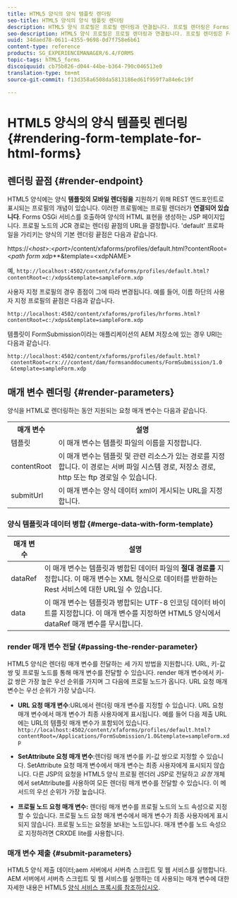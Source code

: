 ```yaml
---
title: HTML5 양식의 양식 템플릿 렌더링
seo-title: HTML5 양식의 양식 템플릿 렌더링
description: HTML5 양식 프로필은 프로필 렌더링과 연결됩니다. 프로필 렌더링은 Forms OSGi 서비스를 호출하여 양식의 HTML 표현을 생성하는 JSP 페이지입니다.
seo-description: HTML5 양식 프로필은 프로필 렌더링과 연결됩니다. 프로필 렌더링은 Forms OSGi 서비스를 호출하여 양식의 HTML 표현을 생성하는 JSP 페이지입니다.
uuid: 34daed78-0611-4355-9698-0d7f758e6b61
content-type: reference
products: SG_EXPERIENCEMANAGER/6.4/FORMS
topic-tags: hTML5_forms
discoiquuid: cb75b826-d044-44be-b364-790c046513e0
translation-type: tm+mt
source-git-commit: f13d358a6508da5813186ed61f959f7a84e6c19f

---
```



# HTML5 양식의 양식 템플릿 렌더링 {#rendering-form-template-for-html-forms}

## 렌더링 끝점 {#render-endpoint}

HTML5 양식에는 양식 **템플릿의 모바일 렌더링을** 지원하기 위해 REST 엔드포인트로 표시되는 프로필의 개념이 있습니다. 이러한 프로필에는 프로필 렌더러가 **연결되어 있습니다**. Forms OSGi 서비스를 호출하여 양식의 HTML 표현을 생성하는 JSP 페이지입니다. 프로필 노드의 JCR 경로는 렌더링 끝점의 URL을 결정합니다. &#39;default&#39; 프로파일을 가리키는 양식의 기본 렌더링 끝점은 다음과 같습니다.

https://&lt;*host*>:&lt;*port*>/content/xfaforms/profiles/default.html?contentRoot=&lt;*path form xdp***&amp;template=&lt;xdpNAME>

예, `http://localhost:4502/content/xfaforms/profiles/default.html?contentRoot=c:/xdps&template=sampleForm.xdp`

사용자 지정 프로필의 경우 종점이 그에 따라 변경됩니다. 예를 들어, 이름 하단의 사용자 지정 프로필의 끝점은 다음과 같습니다.

`http://localhost:4502/content/xfaforms/profiles/hrforms.html?contentRoot=c:/xdps&template=sampleForm.xdp`

템플릿이 FormSubmission이라는 애플리케이션의 AEM 저장소에 있는 경우 URI는 다음과 같습니다.

```
http://localhost:4502/content/xfaforms/profiles/default.html?
 contentRoot=crx:///content/dam/formsanddocuments/FormSubmission/1.0
 &template=sampleForm.xdp
```

## 매개 변수 렌더링 {#render-parameters}

양식을 HTML로 렌더링하는 동안 지원되는 요청 매개 변수는 다음과 같습니다.

<table> 
 <tbody> 
  <tr> 
   <th><strong>매개 변수 </strong></th> 
   <th><strong>설명</strong></th> 
  </tr> 
  <tr> 
   <td>템플릿<br /> </td> 
   <td>이 매개 변수는 템플릿 파일의 이름을 지정합니다.<br /> </td> 
  </tr> 
  <tr> 
   <td>contentRoot<br /> </td> 
   <td>이 매개 변수는 템플릿 및 관련 리소스가 있는 경로를 지정합니다. 이 경로는 서버 파일 시스템 경로, 저장소 경로, http 또는 ftp 경로일 수 있습니다.<br /> </td> 
  </tr> 
  <tr> 
   <td>submitUrl<br /> </td> 
   <td>이 매개 변수는 양식 데이터 xml이 게시되는 URL을 지정합니다.<br /> </td> 
  </tr> 
 </tbody> 
</table>

### 양식 템플릿과 데이터 병합 {#merge-data-with-form-template}

| 매개 변수 | 설명 |
|---|---|
| dataRef | 이 매개 변수는 템플릿과 병합된 데이터 파일의 **절대 경로를** 지정합니다. 이 매개 변수는 XML 형식으로 데이터를 반환하는 Rest 서비스에 대한 URL일 수 있습니다. |
| data | 이 매개 변수는 템플릿과 병합되는 UTF-8 인코딩 데이터 바이트를 지정합니다. 이 매개 변수를 지정하면 HTML5 양식에서 dataRef 매개 변수를 무시합니다. |

### render 매개 변수 전달 {#passing-the-render-parameter}

HTML5 양식은 렌더링 매개 변수를 전달하는 세 가지 방법을 지원합니다. URL, 키-값 쌍 및 프로필 노드를 통해 매개 변수를 전달할 수 있습니다. render 매개 변수에서 키-값 쌍은 가장 높은 우선 순위를 가지며 그 다음에 프로필 노드가 옵니다. URL 요청 매개 변수는 우선 순위가 가장 낮습니다.

* **URL 요청 매개 변수**:URL에서 렌더링 매개 변수를 지정할 수 있습니다. URL 요청 매개 변수에서 매개 변수가 최종 사용자에게 표시됩니다. 예를 들어 다음 제출 URL에는 URL의 템플릿 매개 변수가 포함되어 있습니다. `http://localhost:4502/content/xfaforms/profiles/default.html?contentRoot=/Applications/FormSubmission/1.0&template=sampleForm.xdp`

* **SetAttribute 요청 매개 변수**:렌더링 매개 변수를 키-값 쌍으로 지정할 수 있습니다. SetAttribute 요청 매개 변수에서 매개 변수는 최종 사용자에게 표시되지 않습니다. 다른 JSP의 요청을 HTML5 양식 프로필 렌더러 JSP로 전달하고 *요청* 개체에서 setAttribute를 사용하여 모든 렌더링 매개 변수를 전달할 수 있습니다. 이 메서드의 우선 순위가 가장 높습니다.

* **프로필 노드 요청 매개 변수:** 렌더링 매개 변수를 프로필 노드의 노드 속성으로 지정할 수 있습니다. 프로필 노드 요청 매개 변수에서 매개 변수가 최종 사용자에게 표시되지 않습니다. 프로필 노드는 요청을 보내는 노드입니다. 매개 변수를 노드 속성으로 지정하려면 CRXDE lite를 사용합니다.

### 매개 변수 제출 {#submit-parameters}

HTML5 양식 제출 데이터;aem 서버에서 서버측 스크립트 및 웹 서비스를 실행합니다. AEM 서버에서 서버측 스크립트 및 웹 서비스를 실행하는 데 사용되는 매개 변수에 대한 자세한 내용은 HTML5 [양식 서비스 프록시를 참조하십시오](/help/forms/using/service-proxy.md).
